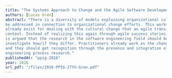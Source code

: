 ```yaml
---
title: "The Systems Approach to Change and the Agile Software Development Context"
authors: [Lucas Gren]
abstract: "There is a diversity of models explaining organizational culture and how these complex aspects can
be addressed in connection to organizational change efforts. This workshop paper claims that models
already exist for dealing with the cultural change that an agile transition is in the software engineering
context. Instead of realizing this again through agile success stories, and thus reinventing the wheel, it
is argued that the research in the software engineering field should build on these models instead and
investigate how/if they differ. Practitioners already work as the change agents described in other fields
and they should get recognition through the presence and integration of these models in the software
engineering process research."
publishedAt: "ppig-2016"
year: 2016
url_pdf: "/files/2016-PPIG-27th-Gren.pdf"
---
```

